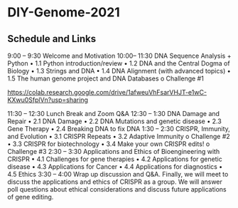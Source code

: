 # DIY-Genome-2021

## Schedule and Links

9:00 – 9:30 Welcome and Motivation 
<insert zoom link>
10:00– 11:30 DNA Sequence Analysis + Python
•	1.1 Python introduction/review
•	1.2 DNA and the Central Dogma of Biology
•	1.3 Strings and DNA
•	1.4 DNA Alignment (with advanced topics)
•	1.5 The human genome project and DNA Databases
o	Challenge #1
  
  https://colab.research.google.com/drive/1afweuVhFsarVHJT-e1wC-KXwu0SfplVn?usp=sharing
  
11:30 – 12:30 Lunch Break and Zoom Q&A
<insert zoom link>
12:30 – 1:30 DNA Damage and Repair
•	2.1 DNA Damage
•	2.2 DNA Mutations and genetic disease
•	2.3 Gene Therapy
•	2.4 Breaking DNA to fix DNA
1:30 – 2:30 CRISPR, Immunity, and Evolution
•	3.1 CRISPR Repeats
•	3.2 Adaptive Immunity
o	Challenge #2 
•	3.3 CRISPR for biotechnology
•	3.4 Make your own CRISPR edits!
o	Challenge #3
2:30 – 3:30 Applications and Ethics of Bioengineering with CRISPR
•	4.1 Challenges for gene therapies
•	4.2 Applications for genetic disease
•	4.3 Applications for Cancer
•	4.4 Applications for diagnostics
•	4.5 Ethics
3:30 – 4:00 Wrap up discussion and Q&A.
<insert zoom link>
Finally, we will meet to discuss the applications and ethics of CRISPR as a group. We will answer poll questions about ethical considerations and discuss future applications of gene editing. 
